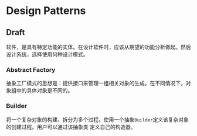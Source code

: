 # Design Patterns

## Draft

软件，是具有特定功能的实体。在设计软件时，应该从期望的功能分析做起。然后设计系统，选择使用何种设计模式。

### Abstract Factory
抽象工厂模式的思想是：提供接口来管理一组相关对象的生成。在不同情况下，对象组中的具体对象是不同的。

### Builder
将一个复杂对象的构建，拆分为多个过程。使用一个抽象`Builder`定义该复杂对象的创建过程。用户可以通过该抽象类
定义自己的构造器。